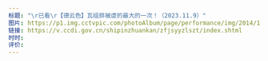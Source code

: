 ```yaml
---
标题: "\r已看\r【德云色】瓦组排被虐的最大的一次！（2023.11.9）"
图片: https://p1.img.cctvpic.com/photoAlbum/page/performance/img/2014/12/12/1418375275708_112.jpg
链接: https://v.ccdi.gov.cn/shipinzhuankan/zfjsyyzlszt/index.shtml
时时: 
评价:
---
```


